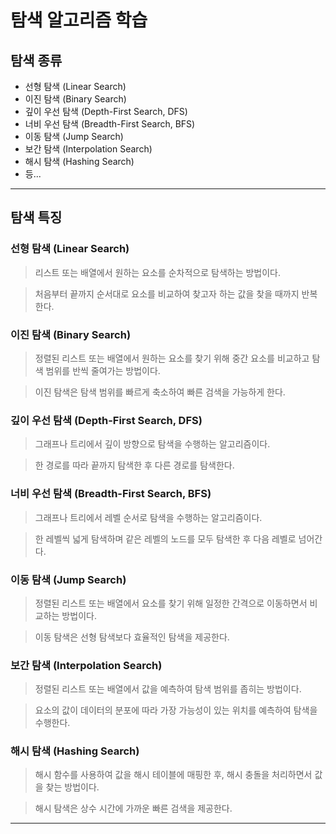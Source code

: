 # 탐색 알고리즘 학습

## 탐색 종류

- 선형 탐색 (Linear Search)
- 이진 탐색 (Binary Search)
- 깊이 우선 탐색 (Depth-First Search, DFS)
- 너비 우선 탐색 (Breadth-First Search, BFS)
- 이동 탐색 (Jump Search)
- 보간 탐색 (Interpolation Search)
- 해시 탐색 (Hashing Search)
- 등...
---
## 탐색 특징

### 선형 탐색 (Linear Search)

> 리스트 또는 배열에서 원하는 요소를 순차적으로 탐색하는 방법이다.

> 처음부터 끝까지 순서대로 요소를 비교하여 찾고자 하는 값을 찾을 때까지 반복한다.


### 이진 탐색 (Binary Search)

> 정렬된 리스트 또는 배열에서 원하는 요소를 찾기 위해 중간 요소를 비교하고 탐색 범위를 반씩 줄여가는 방법이다.

> 이진 탐색은 탐색 범위를 빠르게 축소하여 빠른 검색을 가능하게 한다.


### 깊이 우선 탐색 (Depth-First Search, DFS)

> 그래프나 트리에서 깊이 방향으로 탐색을 수행하는 알고리즘이다.

> 한 경로를 따라 끝까지 탐색한 후 다른 경로를 탐색한다.


### 너비 우선 탐색 (Breadth-First Search, BFS)

> 그래프나 트리에서 레벨 순서로 탐색을 수행하는 알고리즘이다.

> 한 레벨씩 넓게 탐색하며 같은 레벨의 노드를 모두 탐색한 후 다음 레벨로 넘어간다.


### 이동 탐색 (Jump Search)

> 정렬된 리스트 또는 배열에서 요소를 찾기 위해 일정한 간격으로 이동하면서 비교하는 방법이다.

> 이동 탐색은 선형 탐색보다 효율적인 탐색을 제공한다.


### 보간 탐색 (Interpolation Search)

> 정렬된 리스트 또는 배열에서 값을 예측하여 탐색 범위를 좁히는 방법이다.

> 요소의 값이 데이터의 분포에 따라 가장 가능성이 있는 위치를 예측하여 탐색을 수행한다.


### 해시 탐색 (Hashing Search)

> 해시 함수를 사용하여 값을 해시 테이블에 매핑한 후, 해시 충돌을 처리하면서 값을 찾는 방법이다.

> 해시 탐색은 상수 시간에 가까운 빠른 검색을 제공한다.

---
